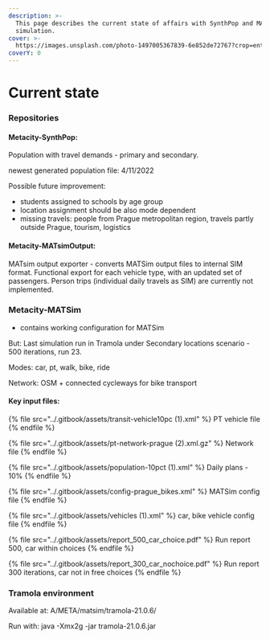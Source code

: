 ```yaml
---
description: >-
  This page describes the current state of affairs with SynthPop and MATSim
  simulation.
cover: >-
  https://images.unsplash.com/photo-1497005367839-6e852de72767?crop=entropy&cs=srgb&fm=jpg&ixid=MnwxOTcwMjR8MHwxfHNlYXJjaHw2fHxwcm9ncmVzc3xlbnwwfHx8fDE2NDg0ODI5NDg&ixlib=rb-1.2.1&q=85
coverY: 0
---
```


# Current state

### **Repositories**

#### **Metacity-SynthPop:**&#x20;

Population with travel demands - primary and secondary.

newest generated population file: 4/11/2022

Possible future improvement:

* students assigned to schools by age group
* location assignment should be also mode dependent
* missing travels: people from Prague metropolitan region, travels partly outside Prague, tourism, logistics

#### **Metacity-MATsimOutput:**

MATsim output exporter - converts MATSim output files to internal SIM format.
Functional export for each vehicle type, with an updated set of passengers. Person trips (individual daily travels as SIM) are currently not implemented.

### **Metacity-MATSim**
* contains working configuration for MATSim

But:
Last simulation run in Tramola under Secondary locations scenario - 500 iterations, run 23.

Modes: car, pt, walk, bike, ride

Network: OSM + connected cycleways for bike transport

#### Key input files:

{% file src="../.gitbook/assets/transit-vehicle10pc (1).xml" %}
PT vehicle file
{% endfile %}

{% file src="../.gitbook/assets/pt-network-prague (2).xml.gz" %}
Network file
{% endfile %}

{% file src="../.gitbook/assets/population-10pct (1).xml" %}
Daily plans - 10%
{% endfile %}

{% file src="../.gitbook/assets/config-prague_bikes.xml" %}
MATSim config file
{% endfile %}

{% file src="../.gitbook/assets/vehicles (1).xml" %}
car, bike vehicle config file
{% endfile %}

{% file src="../.gitbook/assets/report_500_car_choice.pdf" %}
Run report 500, car within choices
{% endfile %}

{% file src="../.gitbook/assets/report_300_car_nochoice.pdf" %}
Run report 300 iterations, car not in free choices
{% endfile %}


### Tramola environment

Available at: A/META/matsim/tramola-21.0.6/

Run with: java -Xmx2g -jar tramola-21.0.6.jar

